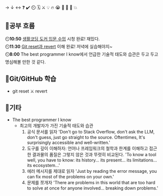 → ↓ ↔ ❓ ✔️ ⏲️ 🗓️ ⚔️ 💡 🔥 😭 👏 🎵 🚨 💥

## 🧠공부 흐름
⏲️**10:50** [생활코딩 도커 입문 수업](https://youtu.be/Ps8HDIAyPD0?si=XwgLnVJk34crbWTR) 시청 완료! 재밌다.  
⏲️**11:30** [Git reset과 revert](https://youtu.be/3ehFeHkFj18?si=sEeyCclePjvq3YQa) 이해 완료! 저녁에 실습해야지~  
⏲️**8:00** The best programmer I know에서 언급한 기술적 태도와 습관은 두고 두고 명심해볼 만한 것 같다.  

## 💾Git/GitHub 학습
- git reset ⚔️ revert

## 📌기타
- The best programmer I know
    - 최고의 개발자가 가진 기술적 태도와 습관
        1. 공식 문서를 읽자
        'Don't go to Stack Overflow, don't ask the LLM, don't guess, just go straight to the source. Oftentimes, It's surprisingly accessible and well-written.'
        2. 도구를 깊이 이해하자: 언어나 프레임워크의 철학과 한계를 이해하고 접근한 결과물의 품질은 그렇지 않은 것과 뚜렷히 비교된다.
        'To know a tool well, you have to know: its history... its present... its limitations... its ecosystem...'
        3. 에러 메시지를 제대로 읽자
        'Just by reading the error message, you can fix most of the problems on your own.'
        4. 문제를 쪼개자
        'There are problems in this world that are too hard to solve at once for anyone involved... breaking down problems.'


